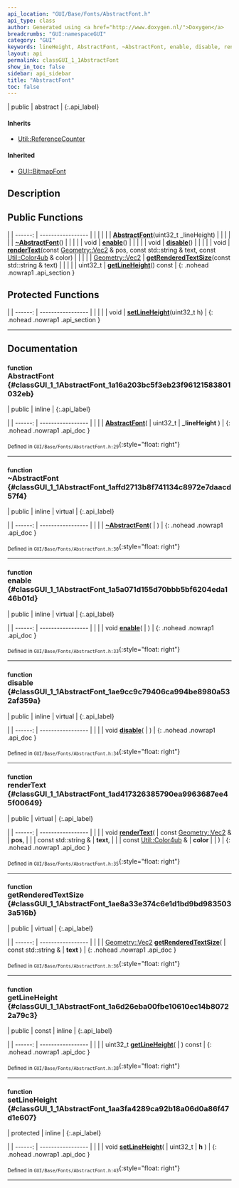 ```yaml
---
api_location: "GUI/Base/Fonts/AbstractFont.h"
api_type: class
author: Generated using <a href="http://www.doxygen.nl/">Doxygen</a>
breadcrumbs: "GUI:namespaceGUI"
category: "GUI"
keywords: lineHeight, AbstractFont, ~AbstractFont, enable, disable, renderText, getRenderedTextSize, getLineHeight, setLineHeight
layout: api
permalink: classGUI_1_1AbstractFont
show_in_toc: false
sidebar: api_sidebar
title: "AbstractFont"
toc: false
---
```


| public | abstract |
{:.api_label}

#### Inherits

* [Util::ReferenceCounter](classUtil_1_1ReferenceCounter)


#### Inherited

* [GUI::BitmapFont](classGUI_1_1BitmapFont)


## Description





## Public Functions

|
| ------: | ----------------- |
|  | |
|  | **[AbstractFont](#classGUI_1_1AbstractFont_1a16a203bc5f3eb23f96121583801032eb)**(uint32_t _lineHeight) |
|  | |
|  | **[~AbstractFont](#classGUI_1_1AbstractFont_1affd2713b8f741134c8972e7daacd57f4)**() |
|  | |
| void | **[enable](#classGUI_1_1AbstractFont_1a5a071d155d70bbb5bf6204eda146b01d)**() |
|  | |
| void | **[disable](#classGUI_1_1AbstractFont_1ae9cc9c79406ca994be8980a532af359a)**() |
|  | |
| void | **[renderText](#classGUI_1_1AbstractFont_1ad417326385790ea9963687ee45f00649)**(const [Geometry::Vec2](namespaceGeometry#namespaceGeometry_1aa9c56320691770d4bc53916868f15e6d) & pos, const std::string & text, const [Util::Color4ub](classUtil_1_1Color4ub) & color) |
|  | |
| [Geometry::Vec2](namespaceGeometry#namespaceGeometry_1aa9c56320691770d4bc53916868f15e6d) | **[getRenderedTextSize](#classGUI_1_1AbstractFont_1ae8a33e374c6e1d1bd9bd9835033a516b)**(const std::string & text) |
|  | |
| uint32_t | **[getLineHeight](#classGUI_1_1AbstractFont_1a6d26eba00fbe10610ec14b80722a79c3)**() const |
{: .nohead .nowrap1 .api_section }


## Protected Functions

|
| ------: | ----------------- |
|  | |
| void | **[setLineHeight](#classGUI_1_1AbstractFont_1aa3fa4289ca92b18a06d0a86f47d1e607)**(uint32_t h) |
{: .nohead .nowrap1 .api_section }


-------------------------------------------------------------------

## Documentation

### <small>function</small><br/> AbstractFont {#classGUI_1_1AbstractFont_1a16a203bc5f3eb23f96121583801032eb}

| public | inline |
{:.api_label}

|
| ------: | ----------------- |
|  |
|  **[AbstractFont](#classGUI_1_1AbstractFont_1a16a203bc5f3eb23f96121583801032eb)**( | uint32_t | **_lineHeight** ) |
{: .nohead .nowrap1 .api_doc }





<sub>Defined in `GUI/Base/Fonts/AbstractFont.h:29`</sub>{:style="float: right"}

-------------------------------------------------------------------

### <small>function</small><br/> ~AbstractFont {#classGUI_1_1AbstractFont_1affd2713b8f741134c8972e7daacd57f4}

| public | inline | virtual |
{:.api_label}

|
| ------: | ----------------- |
|  |
|  **[~AbstractFont](#classGUI_1_1AbstractFont_1affd2713b8f741134c8972e7daacd57f4)**( |  ) |
{: .nohead .nowrap1 .api_doc }





<sub>Defined in `GUI/Base/Fonts/AbstractFont.h:30`</sub>{:style="float: right"}

-------------------------------------------------------------------

### <small>function</small><br/> enable {#classGUI_1_1AbstractFont_1a5a071d155d70bbb5bf6204eda146b01d}

| public | inline | virtual |
{:.api_label}

|
| ------: | ----------------- |
|  |
| void **[enable](#classGUI_1_1AbstractFont_1a5a071d155d70bbb5bf6204eda146b01d)**( |  ) |
{: .nohead .nowrap1 .api_doc }





<sub>Defined in `GUI/Base/Fonts/AbstractFont.h:33`</sub>{:style="float: right"}

-------------------------------------------------------------------

### <small>function</small><br/> disable {#classGUI_1_1AbstractFont_1ae9cc9c79406ca994be8980a532af359a}

| public | inline | virtual |
{:.api_label}

|
| ------: | ----------------- |
|  |
| void **[disable](#classGUI_1_1AbstractFont_1ae9cc9c79406ca994be8980a532af359a)**( |  ) |
{: .nohead .nowrap1 .api_doc }





<sub>Defined in `GUI/Base/Fonts/AbstractFont.h:34`</sub>{:style="float: right"}

-------------------------------------------------------------------

### <small>function</small><br/> renderText {#classGUI_1_1AbstractFont_1ad417326385790ea9963687ee45f00649}

| public | virtual |
{:.api_label}

|
| ------: | ----------------- |
|  |
| void **[renderText](#classGUI_1_1AbstractFont_1ad417326385790ea9963687ee45f00649)**( | const [Geometry::Vec2](namespaceGeometry#namespaceGeometry_1aa9c56320691770d4bc53916868f15e6d) & | **pos**, |
| | const std::string & | **text**, |
| | const [Util::Color4ub](classUtil_1_1Color4ub) & | **color** |
|   ) |
{: .nohead .nowrap1 .api_doc }





<sub>Defined in `GUI/Base/Fonts/AbstractFont.h:35`</sub>{:style="float: right"}

-------------------------------------------------------------------

### <small>function</small><br/> getRenderedTextSize {#classGUI_1_1AbstractFont_1ae8a33e374c6e1d1bd9bd9835033a516b}

| public | virtual |
{:.api_label}

|
| ------: | ----------------- |
|  |
| [Geometry::Vec2](namespaceGeometry#namespaceGeometry_1aa9c56320691770d4bc53916868f15e6d) **[getRenderedTextSize](#classGUI_1_1AbstractFont_1ae8a33e374c6e1d1bd9bd9835033a516b)**( | const std::string & | **text** ) |
{: .nohead .nowrap1 .api_doc }





<sub>Defined in `GUI/Base/Fonts/AbstractFont.h:36`</sub>{:style="float: right"}

-------------------------------------------------------------------

### <small>function</small><br/> getLineHeight {#classGUI_1_1AbstractFont_1a6d26eba00fbe10610ec14b80722a79c3}

| public | const | inline |
{:.api_label}

|
| ------: | ----------------- |
|  |
| uint32_t **[getLineHeight](#classGUI_1_1AbstractFont_1a6d26eba00fbe10610ec14b80722a79c3)**( |  ) const |
{: .nohead .nowrap1 .api_doc }





<sub>Defined in `GUI/Base/Fonts/AbstractFont.h:38`</sub>{:style="float: right"}

-------------------------------------------------------------------

### <small>function</small><br/> setLineHeight {#classGUI_1_1AbstractFont_1aa3fa4289ca92b18a06d0a86f47d1e607}

| protected | inline |
{:.api_label}

|
| ------: | ----------------- |
|  |
| void **[setLineHeight](#classGUI_1_1AbstractFont_1aa3fa4289ca92b18a06d0a86f47d1e607)**( | uint32_t | **h** ) |
{: .nohead .nowrap1 .api_doc }





<sub>Defined in `GUI/Base/Fonts/AbstractFont.h:43`</sub>{:style="float: right"}

-------------------------------------------------------------------

